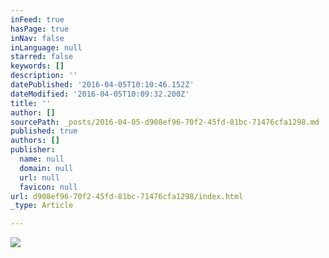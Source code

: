 ```yaml
---
inFeed: true
hasPage: true
inNav: false
inLanguage: null
starred: false
keywords: []
description: ''
datePublished: '2016-04-05T10:10:46.152Z'
dateModified: '2016-04-05T10:09:32.200Z'
title: ''
author: []
sourcePath: _posts/2016-04-05-d908ef96-70f2-45fd-81bc-71476cfa1298.md
published: true
authors: []
publisher:
  name: null
  domain: null
  url: null
  favicon: null
url: d908ef96-70f2-45fd-81bc-71476cfa1298/index.html
_type: Article

---
```

![](https://the-grid-user-content.s3-us-west-2.amazonaws.com/d96c6b08-8885-4bf2-8575-11d0e7d4ce05.jpg)